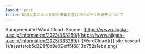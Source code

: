 ```yaml
---
layout: post
title: 新潟大学における個人情報を含むUSBメモリの紛失について
---
```

Autogenerated Word Cloud.
Source\: [https://www.niigata-u.ac.jp/information/2023/363289/](https://www.niigata-u.ac.jp/information/2023/363289/)
![WordCloud]({{ site.baseurl }}/assets/eb5d298f0d9e99eff5f6813d752a1eba.png)